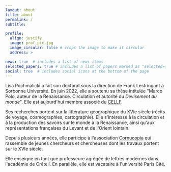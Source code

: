 ```yaml
---
layout: about
title: about
permalink: /
subtitle:

profile:
  align: justify
  image: prof_pic.jpg
  image_circular: false # crops the image to make it circular
  address: >

news: true  # includes a list of news items
selected_papers: true # includes a list of papers marked as "selected={true}"
social: true  # includes social icons at the bottom of the page
---
```


Lisa Pochmalicki a fait son doctorat sous la direction de Frank Lestringant à Sorbonne Université. En juin 2022, elle a soutenu sa thèse intitulée "Marco Polo, auteur de la Renaissance. Circulation et autorité du _Devisement du monde_". Elle est aujourd'hui membre associé du [CELLF](https://cellf.cnrs.fr).

Ses recherches portent sur la littérature géographique du XVIe siècle (récits de voyage, cosmographies, cartographie). Elle s'intéresse à la circulation et à la production des savoirs sur le monde à la Renaissance, ainsi qu'aux représentations françaises du Levant et de l'Orient lointain.

Depuis plusieurs années, elle participe à l'association [Cornucopia](http://cornucopia16.com) qui rassemble de jeunes chercheurs et chercheuses dont les travaux portent sur le XVIe siècle.

Elle enseigne en tant que professeure agrégée de lettres modernes dans l'académie de Créteil. En parallèle, elle est vacataire à l'université Paris Cité.